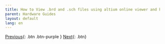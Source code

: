```yaml
---
title: How to View .brd and .sch files using altium online viewer and kicad
parent: Hardware Guides
layout: default
lang: en
---
```





[Previous]({{site.url}}/get-started){: .btn .btn-purple }
[Next]({{site.url}}/get-started/reference.html){: .btn}